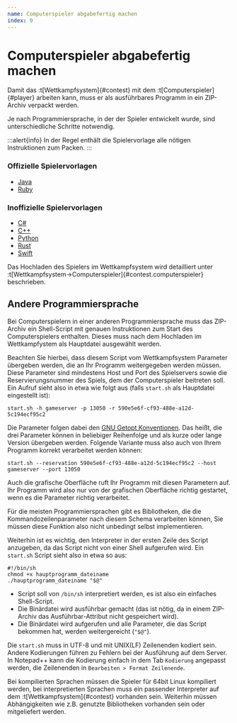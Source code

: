 ```yaml
---
name: Computerspieler abgabefertig machen
index: 9
---
```


# Computerspieler abgabefertig machen

Damit das :t[Wettkampfsystem]{#contest} mit dem :t[Computerspieler]{#player} arbeiten kann,
muss er als ausführbares Programm in ein ZIP-Archiv verpackt werden.

Je nach Programmiersprache, in der der Spieler entwickelt wurde,
sind unterschiedliche Schritte notwendig.

:::alert{info}
In der Regel enthält die Spielervorlage alle nötigen Instruktionen zum Packen.
:::

### Offizielle Spielervorlagen
- [Java](https://github.com/software-challenge/backend/blob/main/player/configuration/README.md)
- [Ruby](https://github.com/software-challenge/client-ruby/blob/main/README.md)

### Inoffizielle Spielervorlagen
- [C#](https://github.com/jnccd/socha-client-csharp/blob/master/README.md)
- [C++](https://github.com/Estugon/sc-penguins-cpp/blob/main/README.md)
- [Python](https://github.com/FalconsSky/socha-python-client/blob/master/README.md)
- [Rust](https://github.com/fwcd/socha-client-rust-2023/blob/main/README.md)
- [Swift](https://github.com/matthesjh/sc23-swift-client/blob/main/README.md)

Das Hochladen des Spielers im Wettkampfsystem wird detailliert 
unter :t[Wettkampfsystem->Computerspieler]{#contest.computerspieler} beschrieben.

## Andere Programmiersprache

Bei Computerspielern in einer anderen Programmiersprache 
muss das ZIP-Archiv ein Shell-Script 
mit genauen Instruktionen zum Start des Computerspielers enthalten.
Dieses muss nach dem Hochladen im Wettkampfystem 
als Hauptdatei ausgewählt werden.

Beachten Sie hierbei, dass diesem Script vom Wettkampfsystem Parameter übergeben werden,
die an Ihr Programm weitergegeben werden müssen.
Diese Parameter sind mindestens Host und Port des Spielservers 
sowie die Reservierungsnummer des Spiels, dem der Computerspieler beitreten soll.
Ein Aufruf sieht also in etwa wie folgt aus
(falls `start.sh` als Hauptdatei eingestellt ist):

    start.sh -h gameserver -p 13050 -r 590e5e6f-cf93-488e-a12d-5c194ecf95c2

Die Parameter folgen dabei den 
[GNU Getopt Konventionen](https://www.gnu.org/software/libc/manual/html_node/Argument-Syntax.html#Argument-Syntax).
Das heißt, die drei Parameter können in beliebiger Reihenfolge 
und als kurze oder lange Version übergeben werden.
Folgende Variante muss also auch von Ihrem Programm korrekt verarbeitet werden können:

    start.sh --reservation 590e5e6f-cf93-488e-a12d-5c194ecf95c2 --host gameserver --port 13050

Auch die grafische Oberfläche ruft Ihr Programm mit diesen Parametern auf.
Ihr Programm wird also nur von der grafischen Oberfläche richtig gestartet,
wenn es die Parameter richtig verarbeitet.

Für die meisten Programmiersprachen gibt es Bibliotheken,
die die Kommandozeilenparameter nach diesem Schema verarbeiten können,
Sie müssen diese Funktion also nicht unbedingt selbst implementieren.

Weiterhin ist es wichtig, den Interpreter in der ersten Zeile des Script anzugeben, 
da das Script nicht von einer Shell aufgerufen wird.
Ein `start.sh` Script sieht also in etwa so aus:

    #!/bin/sh
    chmod +x hauptprogramm_dateiname
    ./hauptprogramm_dateiname "$@"

-   Script soll von `/bin/sh` interpretiert werden, es ist also ein einfaches Shell-Script.
-   Die Binärdatei wird ausführbar gemacht (das ist nötig, da in einem ZIP-Archiv das Ausführbar-Attribut nicht gespeichert wird).
-   Die Binärdatei wird aufgerufen und alle Parameter, die das Script bekommen hat, werden weitergereicht (`"$@"`).

Die `start.sh` muss in UTF-8 und mit UNIX(LF) Zeilenenden kodiert sein.
Andere Kodierungen führen zu Fehlern bei der Ausführung auf dem Server.
In Notepad++ kann die Kodierung einfach in dem Tab `Kodierung` angepasst werden,
die Zeilenenden in `Bearbeiten > Format Zeilenende`.

Bei kompilierten Sprachen müssen die Spieler für 64bit Linux kompiliert werden,
bei interpretierten Sprachen muss ein passender Interpreter 
auf dem :t[Wettkampfsystem]{#contest} vorhanden sein.
Weiterhin müssen Abhängigkeiten wie z.B. genutzte Bibliotheken vorhanden sein oder mitgeliefert werden.
